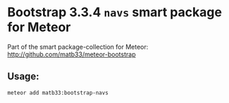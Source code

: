 # Bootstrap 3.3.4 `navs` smart package for Meteor

Part of the smart package-collection for Meteor: http://github.com/matb33/meteor-bootstrap

## Usage:

`meteor add matb33:bootstrap-navs`